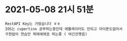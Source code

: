 # 2021-05-08 21시 51분
```
RestAPI Key는 가렸습니다 ㅎㅎ
IOS는 cupertino 공부하는중인데 에뮬레이터도 안되고 아이폰도없어서
구현없이 연습만 쬐에에에끔 하는즁 ( 여긴안햇음)
```
